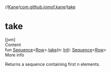 //[Kane](../index.md)/[com.github.jomof.kane](index.md)/[take](take.md)



# take  
[jvm]  
Content  
fun [Sequence](https://kotlinlang.org/api/latest/jvm/stdlib/kotlin.sequences/-sequence/index.html)<[Row](../com.github.jomof.kane.api/-row/index.md)>.[take](take.md)(n: [Int](https://kotlinlang.org/api/latest/jvm/stdlib/kotlin/-int/index.html)): [Sequence](https://kotlinlang.org/api/latest/jvm/stdlib/kotlin.sequences/-sequence/index.html)<[Row](../com.github.jomof.kane.api/-row/index.md)>  
More info  


Returns a sequence containing first n elements.

  



